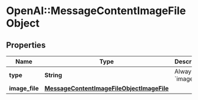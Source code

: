 # OpenAI::MessageContentImageFileObject

## Properties
Name | Type | Description | Notes
------------ | ------------- | ------------- | -------------
**type** | **String** | Always &#x60;image_file&#x60;. | 
**image_file** | [**MessageContentImageFileObjectImageFile**](MessageContentImageFileObjectImageFile.md) |  | 

